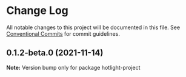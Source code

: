 # Change Log

All notable changes to this project will be documented in this file.
See [Conventional Commits](https://conventionalcommits.org) for commit guidelines.

## 0.1.2-beta.0 (2021-11-14)

**Note:** Version bump only for package hotlight-project
